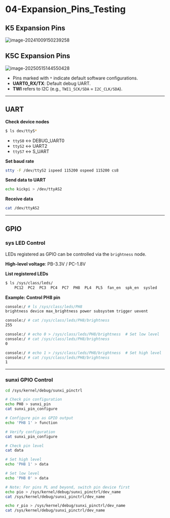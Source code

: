 # 04-Expansion_Pins_Testing

## K5 Expansion Pins  

![image-20241009150239258](http://tanzhtanzh.oss-cn-shenzhen.aliyuncs.com/img/image-20241009150239258.png)  

## K5C Expansion Pins  

![image-20250515144550428](http://tanzhtanzh.oss-cn-shenzhen.aliyuncs.com/img/image-20250515144550428.png)  

* Pins marked with `*` indicate default software configurations.  
* **UART0_RX/TX**: Default debug UART.  
* **TWI** refers to I2C (e.g., `TWI1_SCK/SDA` = `I2C_CLK/SDA`).  

---

## UART  

**Check device nodes**  
```bash  
$ ls dev/ttyS*  
```
- `ttyS0` ↔ DEBUG_UART0  
- `ttyS2` ↔ UART2  
- `ttyS7` ↔ S_UART  

**Set baud rate**  
```bash  
stty -F /dev/ttyS2 ispeed 115200 ospeed 115200 cs8  
```

**Send data to UART**  
```bash  
echo kickpi > /dev/ttyAS2  
```

**Receive data**  
```bash  
cat /dev/ttyAS2  
```

---

## GPIO  

### sys LED Control  
LEDs registered as GPIO can be controlled via the `brightness` node.  

**High-level voltage**: PB-3.3V / PC-1.8V  

**List registered LEDs**  
```bash  
$ ls /sys/class/leds/  
    PC12  PC2  PC3  PC4  PC7  PH8  PL4  PL5  fan_en  spk_en  sysled  
```

**Example: Control PH8 pin**  
```bash  
console:/ # ls /sys/class/leds/PH8  
brightness device max_brightness power subsystem trigger uevent  

console:/ # cat /sys/class/leds/PH8/brightness  
255  

console:/ # echo 0 > /sys/class/leds/PH8/brightness  # Set low level  
console:/ # cat /sys/class/leds/PH8/brightness  
0  

console:/ # echo 1 > /sys/class/leds/PH8/brightness  # Set high level  
console:/ # cat /sys/class/leds/PH8/brightness  
1  
```

---

### sunxi GPIO Control  

```bash  
cd /sys/kernel/debug/sunxi_pinctrl  

# Check pin configuration  
echo PH8 > sunxi_pin  
cat sunxi_pin_configure  

# Configure pin as GPIO output  
echo 'PH8 1' > function  

# Verify configuration  
cat sunxi_pin_configure  

# Check pin level  
cat data  

# Set high level  
echo 'PH8 1' > data  

# Set low level  
echo 'PH8 0' > data  

# Note: For pins PL and beyond, switch pin device first  
echo pio > /sys/kernel/debug/sunxi_pinctrl/dev_name  
cat /sys/kernel/debug/sunxi_pinctrl/dev_name  

echo r_pio > /sys/kernel/debug/sunxi_pinctrl/dev_name  
cat /sys/kernel/debug/sunxi_pinctrl/dev_name  
```
